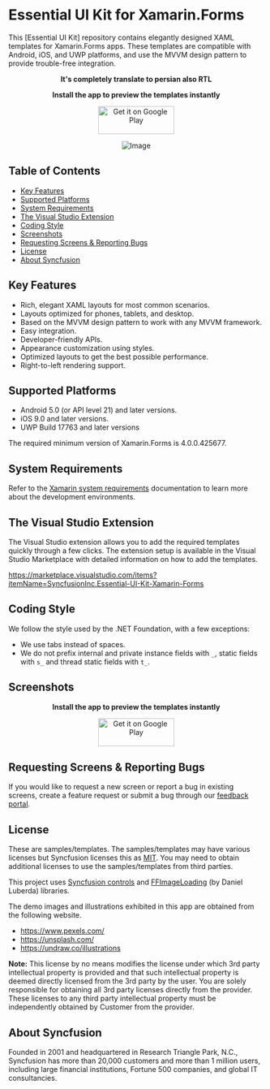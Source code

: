 # Essential UI Kit for Xamarin.Forms
This [Essential UI Kit] repository contains elegantly designed XAML templates for Xamarin.Forms apps. These templates are compatible with Android, iOS, and UWP platforms, and use the MVVM design pattern to provide trouble-free integration.
<p align="center"> <b> It's completely translate to persian also RTL </b> </p>
<p align="center"> <b> Install the app to preview the templates instantly </b> </p>
<p align="center"> <a href='https://play.google.com/store/apps/details?id=com.syncfusion.xamarin.uikit&pcampaignid=MKT-Other-global-all-co-prtnr-py-PartBadge-Mar2515-1'><img alt='Get it on Google Play' src='https://play.google.com/intl/en_us/badges/images/generic/en_badge_web_generic.png' width="150" height="55"/></a> </p>

<p align="center">
    <img src="Images/xamarin-forms-ui-template.png" alt="Image"/>
</p>

## Table of Contents

* [Key Features](#key-features)
* [Supported Platforms](#supported-platforms)
* [System Requirements](#system-requirements)
* [The Visual Studio Extension](#the-visual-studio-extension)
* [Coding Style](#coding-style)
* [Screenshots](#screenshots)
* [Requesting Screens & Reporting Bugs](#requesting-screens--reporting-bugs)
* [License](#license)
* [About Syncfusion](#about-syncfusion)

## Key Features
* Rich, elegant XAML layouts for most common scenarios.
* Layouts optimized for phones, tablets, and desktop.
* Based on the MVVM design pattern to work with any MVVM framework.
* Easy integration.
* Developer-friendly APIs.
* Appearance customization using styles.
* Optimized layouts to get the best possible performance.
* Right-to-left rendering support.

## Supported Platforms
* Android 5.0 (or API level 21) and later versions.
* iOS 9.0 and later versions.
* UWP Build 17763 and later versions

The required minimum version of Xamarin.Forms is 4.0.0.425677.

## System Requirements
Refer to the [Xamarin system requirements](https://docs.microsoft.com/en-us/xamarin/cross-platform/get-started/requirements) documentation to learn more about the development environments.

## The Visual Studio Extension
The Visual Studio extension allows you to add the required templates quickly through a few clicks. The extension setup is available in the Visual Studio Marketplace with detailed information on how to add the templates.

https://marketplace.visualstudio.com/items?itemName=SyncfusionInc.Essential-UI-Kit-Xamarin-Forms

## Coding Style
We follow the style used by the .NET Foundation, with a few exceptions:
* We use tabs instead of spaces.
* We do not prefix internal and private instance fields with `_`, static fields with `s_` and thread static fields with `t_`.

## Screenshots
<p align="center"> <b> Install the app to preview the templates instantly </b> </p>
<p align="center"> <a href='https://play.google.com/store/apps/details?id=com.syncfusion.xamarin.uikit&pcampaignid=MKT-Other-global-all-co-prtnr-py-PartBadge-Mar2515-1'><img alt='Get it on Google Play' src='https://play.google.com/intl/en_us/badges/images/generic/en_badge_web_generic.png' width="150" height="55"/></a> </p>

## Requesting Screens & Reporting Bugs
If you would like to request a new screen or report a bug in existing screens, create a feature request or submit a bug through our [feedback portal](https://www.syncfusion.com/feedback/xamarin-forms).

## License
These are samples/templates. The samples/templates may have various licenses but Syncfusion licenses this as [MIT](LICENSE). You may need to obtain additional licenses to use the samples/templates from third parties.

This project uses [Syncfusion controls](https://www.syncfusion.com/xamarin-ui-controls) and [FFImageLoading](https://github.com/daniel-luberda/FFImageLoading) (by Daniel Luberda) libraries.

The demo images and illustrations exhibited in this app are obtained from the following website.

* https://www.pexels.com/
* https://unsplash.com/
* https://undraw.co/illustrations

**Note:**  This license by no means modifies the license under which 3rd party intellectual property is provided and that such intellectual property is deemed directly licensed from the 3rd party by the user. You are solely responsible for obtaining all 3rd party licenses directly from the provider. These licenses to any third party intellectual property must be independently obtained by Customer from the provider.

## About Syncfusion
Founded in 2001 and headquartered in Research Triangle Park, N.C., Syncfusion has more than 20,000 customers and more than 1 million users, including large financial institutions, Fortune 500 companies, and global IT consultancies.
